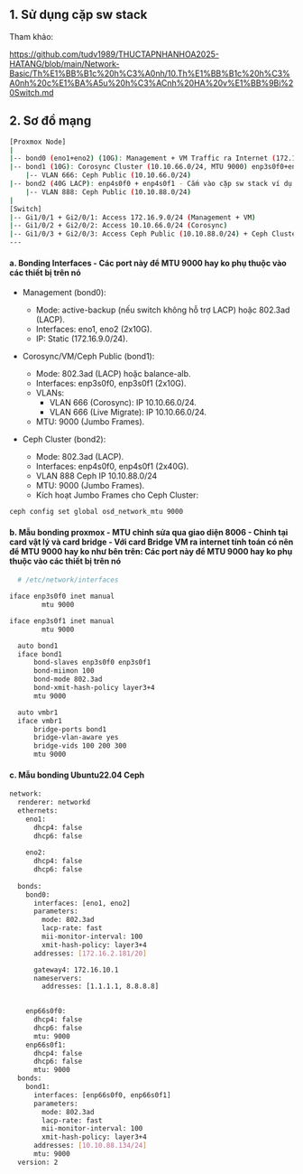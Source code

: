 ## 1. Sử dụng cặp sw stack

Tham khảo:

https://github.com/tudv1989/THUCTAPNHANHOA2025-HATANG/blob/main/Network-Basic/Th%E1%BB%B1c%20h%C3%A0nh/10.Th%E1%BB%B1c%20h%C3%A0nh%20c%E1%BA%A5u%20h%C3%ACnh%20HA%20v%E1%BB%9Bi%20Switch.md

## 2. Sơ đồ mạng 

```Bash
[Proxmox Node]
|
|-- bond0 (eno1+eno2) (10G): Management + VM Traffic ra Internet (172.16.9.0/24) - Cắm vào cặp sw stack ví dụ Gi1/0/1 + Gi2/0/1
|-- bond1 (10G): Corosync Cluster (10.10.66.0/24, MTU 9000) enp3s0f0+enp3s0f1 - Cắm vào cặp sw stack ví dụ Gi1/0/2 + Gi2/0/2 - Đường chỉ định cho live migrate máy ảo
    |-- VLAN 666: Ceph Public (10.10.66.0/24)
|-- bond2 (40G LACP): enp4s0f0 + enp4s0f1 - Cắm vào cặp sw stack ví dụ Gi1/0/3 + Gi2/0/3
    |-- VLAN 888: Ceph Public (10.10.88.0/24)
|
[Switch]
|-- Gi1/0/1 + Gi2/0/1: Access 172.16.9.0/24 (Management + VM)
|-- Gi1/0/2 + Gi2/0/2: Access 10.10.66.0/24 (Corosync)
|-- Gi1/0/3 + Gi2/0/3: Access Ceph Public (10.10.88.0/24) + Ceph Cluster
---
```

#### a. Bonding Interfaces - Các port này để MTU 9000 hay ko phụ thuộc vào các thiết bị trên nó 
- Management (bond0):
  - Mode: active-backup (nếu switch không hỗ trợ LACP) hoặc 802.3ad (LACP).
  - Interfaces: eno1, eno2 (2x10G).
  - IP: Static (172.16.9.0/24).


- Corosync/VM/Ceph Public (bond1):
  - Mode: 802.3ad (LACP) hoặc balance-alb.
  - Interfaces: enp3s0f0, enp3s0f1 (2x10G).
  - VLANs:
    - VLAN 666 (Corosync): IP 10.10.66.0/24.
    - VLAN 666 (Live Migrate): IP 10.10.66.0/24.
  - MTU: 9000 (Jumbo Frames).

- Ceph Cluster (bond2):
  - Mode: 802.3ad (LACP).
  - Interfaces: enp4s0f0, enp4s0f1 (2x40G).
  - VLAN 888 Ceph IP 10.10.88.0/24
  - MTU: 9000 (Jumbo Frames).
  - Kích hoạt Jumbo Frames cho Ceph Cluster:
```Bash
ceph config set global osd_network_mtu 9000

```
#### b. Mẫu bonding proxmox - MTU chỉnh sửa qua giao diện 8006 - Chỉnh tại card vật lý và card bridge - Với card Bridge VM ra internet tính toán có nên để MTU 9000 hay ko như bên trên: Các port này để MTU 9000 hay ko phụ thuộc vào các thiết bị trên nó 
```Bash
  # /etc/network/interfaces

iface enp3s0f0 inet manual
        mtu 9000

iface enp3s0f1 inet manual
        mtu 9000

  auto bond1
  iface bond1
      bond-slaves enp3s0f0 enp3s0f1
      bond-miimon 100
      bond-mode 802.3ad
      bond-xmit-hash-policy layer3+4
      mtu 9000

  auto vmbr1
  iface vmbr1
      bridge-ports bond1
      bridge-vlan-aware yes
      bridge-vids 100 200 300
      mtu 9000
```

#### c. Mẫu bonding Ubuntu22.04 Ceph
```Bash
network:
  renderer: networkd
  ethernets:
    eno1:
      dhcp4: false
      dhcp6: false
      
    eno2:
      dhcp4: false
      dhcp6: false
      
  bonds:
    bond0:
      interfaces: [eno1, eno2]
      parameters:
        mode: 802.3ad
        lacp-rate: fast
        mii-monitor-interval: 100
        xmit-hash-policy: layer3+4
      addresses: [172.16.2.181/20]

      gateway4: 172.16.10.1
      nameservers:
        addresses: [1.1.1.1, 8.8.8.8]
      

    enp66s0f0:
      dhcp4: false
      dhcp6: false
      mtu: 9000
    enp66s0f1:
      dhcp4: false
      dhcp6: false
      mtu: 9000
  bonds:
    bond1:
      interfaces: [enp66s0f0, enp66s0f1]
      parameters:
        mode: 802.3ad
        lacp-rate: fast
        mii-monitor-interval: 100
        xmit-hash-policy: layer3+4
      addresses: [10.10.88.134/24]
      mtu: 9000
  version: 2
```